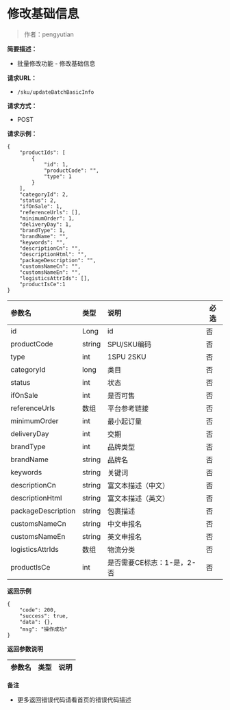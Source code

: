 # 修改基础信息

> 作者：pengyutian

**简要描述：** 

- 批量修改功能 - 修改基础信息

**请求URL：** 
- `/sku/updateBatchBasicInfo`
  
**请求方式：**
- POST 

**请求示例：** 
```
{
    "productIds": [
        {
            "id": 1,
            "productCode": "",
            "type": 1
        }
    ],
    "categoryId": 2,
    "status": 2,
    "ifOnSale": 1,
    "referenceUrls": [],
    "minimumOrder": 1,
    "deliveryDay": 1,
    "brandType": 1,
    "brandName": "",
    "keywords": "",
    "descriptionCn": "",
    "descriptionHtml": "",
    "packageDescription": "",
    "customsNameCn": "",
    "customsNameEn": "",
    "logisticsAttrIds": [],
	"productIsCe":1
}
```

|参数名|类型|说明|必选|
|:----    |:---|:----- |-----   |
|id |Long   |id|否|
|productCode |string   |SPU/SKU编码|否|
|type |int   |1SPU 2SKU|否|
|categoryId |long   |类目|否|
|status |int   |状态|否|
|ifOnSale |int   |是否可售|否|
|referenceUrls |数组   |平台参考链接|否|
|minimumOrder |int   |最小起订量|否|
|deliveryDay |int   |交期|否|
|brandType |int   |品牌类型|否|
|brandName |string   |品牌名|否|
|keywords |string   |关键词|否|
|descriptionCn |string   |富文本描述（中文）|否|
|descriptionHtml |string   |富文本描述（英文）|否|
|packageDescription |string   |包裹描述 |否|
|customsNameCn |string   |中文申报名|否|
|customsNameEn |string   |英文申报名|否|
|logisticsAttrIds |数组   |物流分类|否|
|productIsCe |int   |是否需要CE标志：1-是，2-否 |否|

 **返回示例**
``` 
{
    "code": 200,
    "success": true,
    "data": {},
    "msg": "操作成功"
}
```
 **返回参数说明** 

|参数名|类型|说明|
|:-----  |:-----|-----|


 **备注** 

- 更多返回错误代码请看首页的错误代码描述